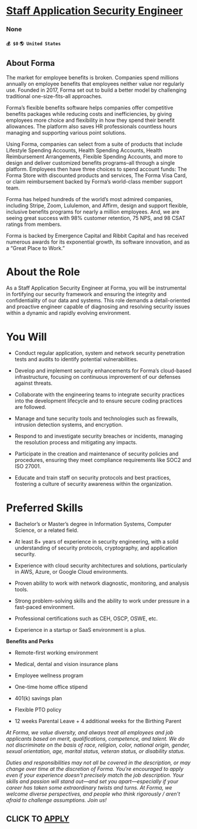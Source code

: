 # [Staff Application Security Engineer](https://www.remotewlb.com/apply/staff-application-security-engineer-126007)  
### None  
#### `💰 $0` `🌎 United States`  

## **About Forma**

The market for employee benefits is broken. Companies spend millions annually on employee benefits that employees neither value nor regularly use. Founded in 2017, Forma set out to build a better model by challenging traditional one-size-fits-all approaches.

Forma’s flexible benefits software helps companies offer competitive benefits packages while reducing costs and inefficiencies, by giving employees more choice and flexibility in how they spend their benefit allowances. The platform also saves HR professionals countless hours managing and supporting various point solutions.

Using Forma, companies can select from a suite of products that include Lifestyle Spending Accounts, Health Spending Accounts, Health Reimbursement Arrangements, Flexible Spending Accounts, and more to design and deliver customized benefits programs–all through a single platform. Employees then have three choices to spend account funds: The Forma Store with discounted products and services, The Forma Visa Card, or claim reimbursement backed by Forma’s world-class member support team.

Forma has helped hundreds of the world’s most admired companies, including Stripe, Zoom, Lululemon, and Affirm, design and support flexible, inclusive benefits programs for nearly a million employees. And, we are seeing great success with 98% customer retention, 75 NPS, and 98 CSAT ratings from members.

Forma is backed by Emergence Capital and Ribbit Capital and has received numerous awards for its exponential growth, its software innovation, and as a “Great Place to Work.”

# **About the Role**

As a Staff Application Security Engineer at Forma, you will be instrumental in fortifying our security framework and ensuring the integrity and confidentiality of our data and systems. This role demands a detail-oriented and proactive engineer capable of diagnosing and resolving security issues within a dynamic and rapidly evolving environment.

#  **You Will**

  * Conduct regular application, system and network security penetration tests and audits to identify potential vulnerabilities.

  * Develop and implement security enhancements for Forma’s cloud-based infrastructure, focusing on continuous improvement of our defenses against threats.

  * Collaborate with the engineering teams to integrate security practices into the development lifecycle and to ensure secure coding practices are followed.

  * Manage and tune security tools and technologies such as firewalls, intrusion detection systems, and encryption.

  * Respond to and investigate security breaches or incidents, managing the resolution process and mitigating any impacts.

  * Participate in the creation and maintenance of security policies and procedures, ensuring they meet compliance requirements like SOC2 and ISO 27001.

  * Educate and train staff on security protocols and best practices, fostering a culture of security awareness within the organization.

#  **Preferred Skills**

  * Bachelor’s or Master’s degree in Information Systems, Computer Science, or a related field.

  * At least 8+ years of experience in security engineering, with a solid understanding of security protocols, cryptography, and application security.

  * Experience with cloud security architectures and solutions, particularly in AWS, Azure, or Google Cloud environments.

  * Proven ability to work with network diagnostic, monitoring, and analysis tools.

  * Strong problem-solving skills and the ability to work under pressure in a fast-paced environment.

  * Professional certifications such as CEH, OSCP, OSWE, etc.

  * Experience in a startup or SaaS environment is a plus.

 **Benefits and Perks**

  * Remote-first working environment

  * Medical, dental and vision insurance plans

  * Employee wellness program

  * One-time home office stipend

  * 401(k) savings plan

  * Flexible PTO policy

  * 12 weeks Parental Leave + 4 additional weeks for the Birthing Parent

 _At Forma, we value diversity, and always treat all employees and job applicants based on merit, qualifications, competence, and talent. We do not discriminate on the basis of race, religion, color, national origin, gender, sexual orientation, age, marital status, veteran status, or disability status._

 _Duties and responsibilities may not all be covered in the description, or may change over time at the discretion of Forma. You're encouraged to apply even if your experience doesn't precisely match the job description. Your skills and passion will stand out—and set you apart—especially if your career has taken some extraordinary twists and turns. At Forma, we welcome diverse perspectives, and people who think rigorously / aren't afraid to challenge assumptions. Join us!_

  
## CLICK TO [APPLY](https://www.remotewlb.com/apply/staff-application-security-engineer-126007)

